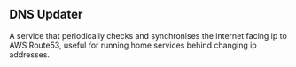 ## DNS Updater

A service that periodically checks and synchronises the internet facing ip to AWS Route53, useful for running home services behind changing ip addresses.
